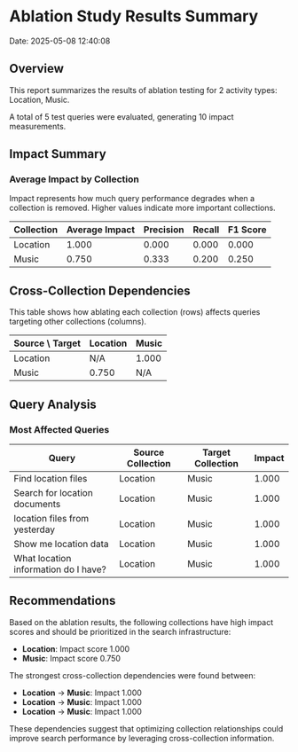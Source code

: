 # Ablation Study Results Summary
Date: 2025-05-08 12:40:08
## Overview
This report summarizes the results of ablation testing for 2 activity types: Location, Music.

A total of 5 test queries were evaluated, generating 10 impact measurements.
## Impact Summary
### Average Impact by Collection
Impact represents how much query performance degrades when a collection is removed.
Higher values indicate more important collections.

| Collection | Average Impact | Precision | Recall | F1 Score |
|------------|---------------|-----------|--------|----------|
| Location | 1.000 | 0.000 | 0.000 | 0.000 |
| Music | 0.750 | 0.333 | 0.200 | 0.250 |

## Cross-Collection Dependencies
This table shows how ablating each collection (rows) affects queries targeting other collections (columns).

| Source \ Target | Location | Music |
|---------------|---------------|---------------|
| Location | N/A | 1.000 |
| Music | 0.750 | N/A |

## Query Analysis
### Most Affected Queries
| Query | Source Collection | Target Collection | Impact |
|-------|-------------------|-------------------|--------|
| Find location files | Location | Music | 1.000 |
| Search for location documents | Location | Music | 1.000 |
| location files from yesterday | Location | Music | 1.000 |
| Show me location data | Location | Music | 1.000 |
| What location information do I have? | Location | Music | 1.000 |

## Recommendations
Based on the ablation results, the following collections have high impact scores and should be prioritized in the search infrastructure:

- **Location**: Impact score 1.000
- **Music**: Impact score 0.750

The strongest cross-collection dependencies were found between:

- **Location** → **Music**: Impact 1.000
- **Location** → **Music**: Impact 1.000
- **Location** → **Music**: Impact 1.000

These dependencies suggest that optimizing collection relationships could improve search performance by leveraging cross-collection information.

